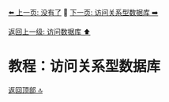 [⬅️ 上一页: 没有了](#) 🚦 [下一页: 访问关系型数据库 ➡️](访问关系型数据库)

[返回上一级: 访问数据库 ⬆️](../访问数据库)

# 教程：访问关系型数据库

[返回顶部 🔝](#教程：访问关系型数据库)